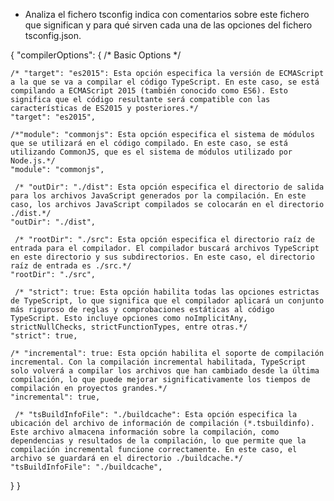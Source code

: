 - Analiza el fichero tsconfig indica con comentarios sobre este fichero que significan y para qué sirven cada una de las opciones del fichero tsconfig.json.

{
  "compilerOptions": {
    /* Basic Options */

    /* "target": "es2015": Esta opción especifica la versión de ECMAScript a la que se va a compilar el código TypeScript. En este caso, se está compilando a ECMAScript 2015 (también conocido como ES6). Esto significa que el código resultante será compatible con las características de ES2015 y posteriores.*/
    "target": "es2015",

    /*"module": "commonjs": Esta opción especifica el sistema de módulos que se utilizará en el código compilado. En este caso, se está utilizando CommonJS, que es el sistema de módulos utilizado por Node.js.*/ 
    "module": "commonjs", 

     /* "outDir": "./dist": Esta opción especifica el directorio de salida para los archivos JavaScript generados por la compilación. En este caso, los archivos JavaScript compilados se colocarán en el directorio ./dist.*/ 
    "outDir": "./dist",  

     /* "rootDir": "./src": Esta opción especifica el directorio raíz de entrada para el compilador. El compilador buscará archivos TypeScript en este directorio y sus subdirectorios. En este caso, el directorio raíz de entrada es ./src.*/ 
    "rootDir": "./src", 

     /* "strict": true: Esta opción habilita todas las opciones estrictas de TypeScript, lo que significa que el compilador aplicará un conjunto más riguroso de reglas y comprobaciones estáticas al código TypeScript. Esto incluye opciones como noImplicitAny, strictNullChecks, strictFunctionTypes, entre otras.*/ 
    "strict": true,

    /* "incremental": true: Esta opción habilita el soporte de compilación incremental. Con la compilación incremental habilitada, TypeScript solo volverá a compilar los archivos que han cambiado desde la última compilación, lo que puede mejorar significativamente los tiempos de compilación en proyectos grandes.*/
    "incremental": true,
    
     /* "tsBuildInfoFile": "./buildcache": Esta opción especifica la ubicación del archivo de información de compilación (*.tsbuildinfo). Este archivo almacena información sobre la compilación, como dependencias y resultados de la compilación, lo que permite que la compilación incremental funcione correctamente. En este caso, el archivo se guardará en el directorio ./buildcache.*/ 
    "tsBuildInfoFile": "./buildcache",
  }
}












